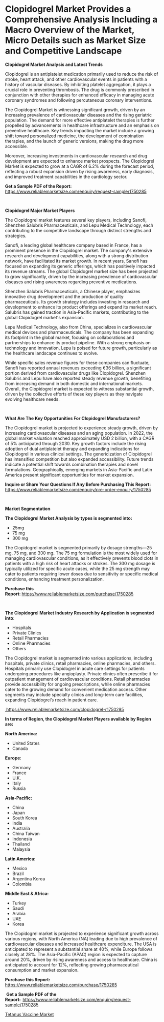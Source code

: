 <p><h1>Clopidogrel Market Provides a Comprehensive Analysis Including a Macro Overview of the Market, Micro Details such as Market Size and Competitive Landscape</h1></p><p><strong>Clopidogrel Market Analysis and Latest Trends</strong></p>
<p><p>Clopidogrel is an antiplatelet medication primarily used to reduce the risk of stroke, heart attack, and other cardiovascular events in patients with a history of vascular diseases. By inhibiting platelet aggregation, it plays a crucial role in preventing thrombosis. The drug is commonly prescribed in conjunction with other therapies for enhanced efficacy in managing acute coronary syndromes and following percutaneous coronary interventions.</p><p>The Clopidogrel Market is witnessing significant growth, driven by an increasing prevalence of cardiovascular diseases and the rising geriatric population. The demand for more effective antiplatelet therapies is further propelled by advancements in healthcare infrastructure and an emphasis on preventive healthcare. Key trends impacting the market include a growing shift toward personalized medicine, the development of combination therapies, and the launch of generic versions, making the drug more accessible.</p><p>Moreover, increasing investments in cardiovascular research and drug development are expected to enhance market prospects. The Clopidogrel Market is expected to grow at a CAGR of 6.2% during the forecast period, reflecting a robust expansion driven by rising awareness, early diagnosis, and improved treatment capabilities in the cardiology sector.</p></p>
<p><strong>Get a Sample PDF of the Report:&nbsp;</strong> <a href="https://www.reliablemarketsize.com/enquiry/request-sample/1750285?utm_campaign=3352&utm_medium=2&utm_source=Github&utm_content=ia&utm_term=08032025&utm_id=clopidogrel">https://www.reliablemarketsize.com/enquiry/request-sample/1750285</a></p>
<p>&nbsp;</p>
<p><strong>Clopidogrel Major Market Players</strong></p>
<p><p>The Clopidogrel market features several key players, including Sanofi, Shenzhen Salubris Pharmaceuticals, and Lepu Medical Technology, each contributing to the competitive landscape through distinct strengths and strategies.</p><p>Sanofi, a leading global healthcare company based in France, has a prominent presence in the Clopidogrel market. The company's extensive research and development capabilities, along with a strong distribution network, have facilitated its market growth. In recent years, Sanofi has focused on expanding its generic offerings, which has positively impacted its revenue streams. The global Clopidogrel market size has been projected to grow significantly, driven by the increasing prevalence of cardiovascular diseases and rising awareness regarding preventive medications.</p><p>Shenzhen Salubris Pharmaceuticals, a Chinese player, emphasizes innovative drug development and the production of quality pharmaceuticals. Its growth strategy includes investing in research and development to enhance its product offerings and expand its market reach. Salubris has gained traction in Asia-Pacific markets, contributing to the global Clopidogrel market's expansion.</p><p>Lepu Medical Technology, also from China, specializes in cardiovascular medical devices and pharmaceuticals. The company has been expanding its footprint in the global market, focusing on collaborations and partnerships to enhance its product pipeline. With a strong emphasis on technology and innovation, Lepu is poised for future growth, particularly as the healthcare landscape continues to evolve.</p><p>While specific sales revenue figures for these companies can fluctuate, Sanofi has reported annual revenues exceeding €36 billion, a significant portion derived from cardiovascular drugs like Clopidogrel. Shenzhen Salubris and Lepu have also reported steady revenue growth, benefiting from increasing demand in both domestic and international markets. Overall, the Clopidogrel market is expected to witness substantial growth, driven by the collective efforts of these key players as they navigate evolving healthcare needs.</p></p>
<p>&nbsp;</p>
<p><strong>What Are The Key Opportunities For Clopidogrel Manufacturers?</strong></p>
<p><p>The Clopidogrel market is projected to experience steady growth, driven by increasing cardiovascular diseases and an aging population. In 2022, the global market valuation reached approximately USD 2 billion, with a CAGR of 5% anticipated through 2030. Key growth factors include the rising adoption of dual antiplatelet therapy and expanding indications for Clopidogrel in various clinical settings. The genericization of Clopidogrel has intensified competition but also expanded accessibility. Future trends indicate a potential shift towards combination therapies and novel formulations. Geographically, emerging markets in Asia-Pacific and Latin America present significant opportunities for market expansion.</p></p>
<p><strong>Inquire or Share Your Questions If Any Before Purchasing This Report:</strong> <a href="https://www.reliablemarketsize.com/enquiry/pre-order-enquiry/1750285?utm_campaign=3352&utm_medium=2&utm_source=Github&utm_content=ia&utm_term=08032025&utm_id=clopidogrel">https://www.reliablemarketsize.com/enquiry/pre-order-enquiry/1750285</a></p>
<p>&nbsp;</p>
<p><strong>Market Segmentation</strong></p>
<p><strong>The Clopidogrel Market Analysis by types is segmented into:</strong></p>
<p><ul><li>25mg</li><li>75 mg</li><li>300 mg</li></ul></p>
<p><p>The Clopidogrel market is segmented primarily by dosage strengths—25 mg, 75 mg, and 300 mg. The 75 mg formulation is the most widely used for managing cardiovascular conditions, as it effectively prevents blood clots in patients with a high risk of heart attacks or strokes. The 300 mg dosage is typically utilized for specific acute cases, while the 25 mg strength may cater to patients requiring lower doses due to sensitivity or specific medical conditions, enhancing treatment personalization.</p></p>
<p><strong>Purchase this Report:&nbsp;</strong><a href="https://www.reliablemarketsize.com/purchase/1750285?utm_campaign=3352&utm_medium=2&utm_source=Github&utm_content=ia&utm_term=08032025&utm_id=clopidogrel">https://www.reliablemarketsize.com/purchase/1750285</a></p>
<p>&nbsp;</p>
<p><strong>The Clopidogrel Market Industry Research by Application is segmented into:</strong></p>
<p><ul><li>Hospitals</li><li>Private Clinics</li><li>Retail Pharmacies</li><li>Online Pharmacies</li><li>Others</li></ul></p>
<p><p>The Clopidogrel market is segmented into various applications, including hospitals, private clinics, retail pharmacies, online pharmacies, and others. Hospitals primarily use Clopidogrel in acute care settings for patients undergoing procedures like angioplasty. Private clinics often prescribe it for outpatient management of cardiovascular conditions. Retail pharmacies provide accessibility for ongoing prescriptions, while online pharmacies cater to the growing demand for convenient medication access. Other segments may include specialty clinics and long-term care facilities, expanding Clopidogrel’s reach in patient care.</p></p>
<p><a href="https://www.reliablemarketsize.com/clopidogrel-r1750285?utm_campaign=3352&utm_medium=2&utm_source=Github&utm_content=ia&utm_term=08032025&utm_id=clopidogrel">&nbsp;https://www.reliablemarketsize.com/clopidogrel-r1750285</a></p>
<p><strong>In terms of Region, the Clopidogrel Market Players available by Region are:</strong></p>
<p>
    <p> <strong> North America: </strong>
        <ul>
            <li>United States</li>
            <li>Canada</li>
        </ul>
        </p> 
    <p> <strong> Europe: </strong>
        <ul>
            <li>Germany</li>
            <li>France</li>
            <li>U.K.</li>
            <li>Italy</li>
            <li>Russia</li>
        </ul>
        </p> 
    <p> <strong> Asia-Pacific: </strong>
        <ul>
            <li>China</li>
            <li>Japan</li>
            <li>South Korea</li>
            <li>India</li>
            <li>Australia</li>
            <li>China Taiwan</li>
            <li>Indonesia</li>
            <li>Thailand</li>
            <li>Malaysia</li>
        </ul>
        </p> 
    <p> <strong> Latin America: </strong>
        <ul>
            <li>Mexico</li>
            <li>Brazil</li>
            <li>Argentina Korea</li>
            <li>Colombia</li>
        </ul>
        </p> 
    <p> <strong> Middle East & Africa: </strong>
        <ul>
            <li>Turkey</li>
            <li>Saudi</li>
            <li>Arabia</li>
            <li>UAE</li>
            <li>Korea</li>
        </ul>
    </p>
    </p>
<p><p>The Clopidogrel market is projected to experience significant growth across various regions, with North America (NA) leading due to high prevalence of cardiovascular diseases and increased healthcare expenditure. The USA is anticipated to represent a substantial share at 40%, while Europe follows closely at 28%. The Asia-Pacific (APAC) region is expected to capture around 20%, driven by rising awareness and access to healthcare. China is anticipated to account for 12%, reflecting growing pharmaceutical consumption and market expansion.</p></p>
<p><strong>Purchase this Report: </strong><a href="https://www.reliablemarketsize.com/purchase/1750285?utm_campaign=3352&utm_medium=2&utm_source=Github&utm_content=ia&utm_term=08032025&utm_id=clopidogrel">https://www.reliablemarketsize.com/purchase/1750285</a></p>
<p>&nbsp;<strong>Get a Sample PDF of the Report:&nbsp;&nbsp;</strong><a href="https://www.reliablemarketsize.com/enquiry/request-sample/1750285?utm_campaign=3352&utm_medium=2&utm_source=Github&utm_content=ia&utm_term=08032025&utm_id=clopidogrel">https://www.reliablemarketsize.com/enquiry/request-sample/1750285</a></p>
<p><strong></strong></p>
<p><p><a href="https://github.com/shopovdjondo/Market-Research-Report-List-1/blob/main/tetanus-vaccine-market.md?utm_campaign=3352&utm_medium=2&utm_source=Github&utm_content=ia&utm_term=08032025&utm_id=clopidogrel">Tetanus Vaccine Market</a></p></p>